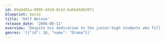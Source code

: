 ```yaml
---
id: 03ab481a-9905-4d10-8cb2-6a6b49d63071
blueprint: movie
title: 'Half Nelson'
release_date: '2006-08-11'
overview: 'Despite his dedication to the junior-high students who fill his classroom, idealistic teacher Dan Dunne leads a secret life of addiction that the majority of his students will never know. But things change when a troubled student Drey makes a startling discovery of his secret life, causing a tenuous bond between the two that could either end disastrously or provide a catalyst of hope.'
genres: '[{"id": 18, "name": "Drama"}]'
---
```


